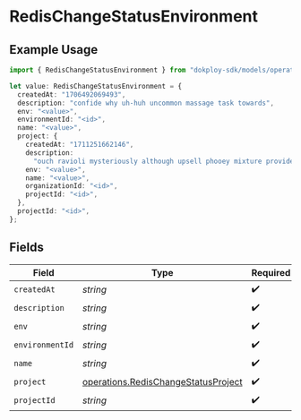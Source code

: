 # RedisChangeStatusEnvironment

## Example Usage

```typescript
import { RedisChangeStatusEnvironment } from "dokploy-sdk/models/operations";

let value: RedisChangeStatusEnvironment = {
  createdAt: "1706492069493",
  description: "confide why uh-huh uncommon massage task towards",
  env: "<value>",
  environmentId: "<id>",
  name: "<value>",
  project: {
    createdAt: "1711251662146",
    description:
      "ouch ravioli mysteriously although upsell phooey mixture provided like",
    env: "<value>",
    name: "<value>",
    organizationId: "<id>",
    projectId: "<id>",
  },
  projectId: "<id>",
};
```

## Fields

| Field                                                                                      | Type                                                                                       | Required                                                                                   | Description                                                                                |
| ------------------------------------------------------------------------------------------ | ------------------------------------------------------------------------------------------ | ------------------------------------------------------------------------------------------ | ------------------------------------------------------------------------------------------ |
| `createdAt`                                                                                | *string*                                                                                   | :heavy_check_mark:                                                                         | N/A                                                                                        |
| `description`                                                                              | *string*                                                                                   | :heavy_check_mark:                                                                         | N/A                                                                                        |
| `env`                                                                                      | *string*                                                                                   | :heavy_check_mark:                                                                         | N/A                                                                                        |
| `environmentId`                                                                            | *string*                                                                                   | :heavy_check_mark:                                                                         | N/A                                                                                        |
| `name`                                                                                     | *string*                                                                                   | :heavy_check_mark:                                                                         | N/A                                                                                        |
| `project`                                                                                  | [operations.RedisChangeStatusProject](../../models/operations/redischangestatusproject.md) | :heavy_check_mark:                                                                         | N/A                                                                                        |
| `projectId`                                                                                | *string*                                                                                   | :heavy_check_mark:                                                                         | N/A                                                                                        |